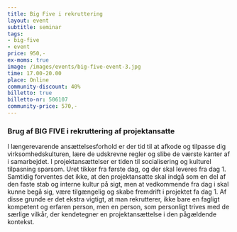 ```yaml
---
title: Big Five i rekruttering
layout: event
subtitle: seminar
tags:
- big-five
- event
price: 950,-
ex-moms: true
image: /images/events/big-five-event-3.jpg
time: 17.00-20.00
place: Online
community-discount: 40%
billetto: true
billetto-nr: 506107
community-price: 570,-
---
```


### Brug af BIG FIVE i rekruttering af projektansatte
I længerevarende ansættelsesforhold er der tid til at afkode og tilpasse dig virksomhedskulturen, lære de udskrevne regler og slibe de værste kanter af i samarbejdet. I projektansættelser er tiden til socialisering og kulturel tilpasning sparsom. Uret tikker fra første dag, og der skal leveres fra dag 1. Samtidig forventes det ikke, at den projektansatte skal indgå som en del af den faste stab og interne kultur på sigt, men at vedkommende fra dag i skal kunne begå sig, være tilgængelig og skabe fremdrift i projektet fa dag 1. Af disse grunde er det ekstra vigtigt, at man rekrutterer, ikke bare en fagligt kompetent og erfaren person, men en person, som personligt trives med de særlige vilkår, der kendetegner en projektansættelse i den pågældende kontekst.